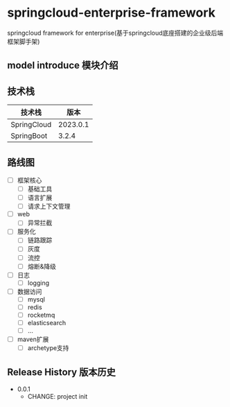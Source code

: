 # springcloud-enterprise-framework

springcloud framework for enterprise(基于springcloud底座搭建的企业级后端框架脚手架)

## model introduce 模块介绍

## 技术栈
| 技术栈 | 版本 |
|-------|-------|
| SpringCloud | 2023.0.1 |
| SpringBoot | 3.2.4 |

## 路线图
- [ ] 框架核心
    - [ ] 基础工具
    - [ ] 语言扩展
    - [ ] 请求上下文管理
- [ ] web
    - [ ] 异常拦截
- [ ] 服务化
    - [ ] 链路跟踪
    - [ ] 灰度
    - [ ] 流控
    - [ ] 熔断&降级
- [ ] 日志
    - [ ] logging
- [ ] 数据访问
    - [ ] mysql
    - [ ] redis
    - [ ] rocketmq
    - [ ] elasticsearch
    - [ ] ...
- [ ] maven扩展
    - [ ] archetype支持

## Release History 版本历史

* 0.0.1
  * CHANGE: project init